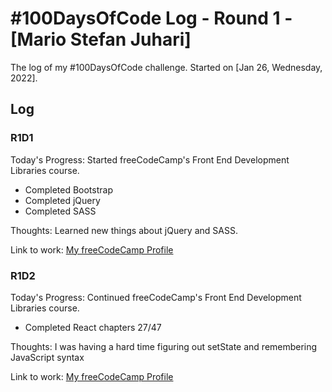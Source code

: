 # #100DaysOfCode Log - Round 1 - [Mario Stefan Juhari]

The log of my #100DaysOfCode challenge. Started on [Jan 26, Wednesday, 2022].

## Log

### R1D1

Today's Progress: Started freeCodeCamp's Front End Development Libraries course.

- Completed Bootstrap
- Completed jQuery
- Completed SASS

Thoughts: Learned new things about jQuery and SASS.

Link to work: [My freeCodeCamp Profile](https://www.freecodecamp.org/msjdtd)

### R1D2

Today's Progress: Continued freeCodeCamp's Front End Development
Libraries course.

- Completed React chapters 27/47

Thoughts: I was having a hard time figuring out setState and remembering JavaScript syntax

Link to work: [My freeCodeCamp Profile](https://www.freecodecamp.org/msjdtd)
